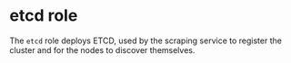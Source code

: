 # etcd role

The `etcd` role deploys ETCD, used by the scraping service to register the
cluster and for the nodes to discover themselves.
